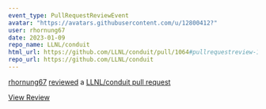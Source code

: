 ```yaml
---
event_type: PullRequestReviewEvent
avatar: "https://avatars.githubusercontent.com/u/12800412?"
user: rhornung67
date: 2023-01-09
repo_name: LLNL/conduit
html_url: https://github.com/LLNL/conduit/pull/1064#pullrequestreview-1241149988
repo_url: https://github.com/LLNL/conduit
---
```


<a href='https://github.com/rhornung67' target='_blank'>rhornung67</a> <a href='https://github.com/LLNL/conduit/pull/1064#pullrequestreview-1241149988' target='_blank'>reviewed</a> a <a href='https://github.com/LLNL/conduit/pull/1064' target='_blank'>LLNL/conduit pull request</a>

<small></small>

<a href='https://github.com/LLNL/conduit/pull/1064#pullrequestreview-1241149988' target='_blank'>View Review</a>